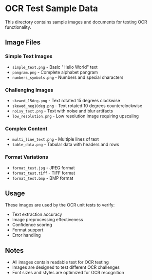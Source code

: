 # OCR Test Sample Data

This directory contains sample images and documents for testing OCR functionality.

## Image Files

### Simple Text Images
- `simple_text.png` - Basic "Hello World" text
- `pangram.png` - Complete alphabet pangram
- `numbers_symbols.png` - Numbers and special characters

### Challenging Images
- `skewed_15deg.png` - Text rotated 15 degrees clockwise
- `skewed_neg10deg.png` - Text rotated 10 degrees counterclockwise
- `noisy_text.png` - Text with noise and blur artifacts
- `low_resolution.png` - Low resolution image requiring upscaling

### Complex Content
- `multi_line_text.png` - Multiple lines of text
- `table_data.png` - Tabular data with headers and rows

### Format Variations
- `format_test.jpg` - JPEG format
- `format_test.tiff` - TIFF format
- `format_test.bmp` - BMP format

## Usage

These images are used by the OCR unit tests to verify:
- Text extraction accuracy
- Image preprocessing effectiveness
- Confidence scoring
- Format support
- Error handling

## Notes

- All images contain readable text for OCR testing
- Images are designed to test different OCR challenges
- Font sizes and styles are optimized for OCR recognition

